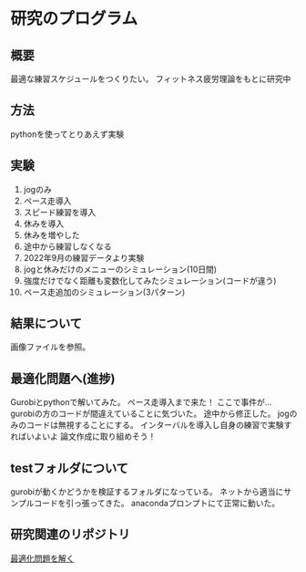# 研究のプログラム

## 概要

最適な練習スケジュールをつくりたい。
フィットネス疲労理論をもとに研究中

## 方法
pythonを使ってとりあえず実験

## 実験
1. jogのみ
2. ペース走導入
3. スピード練習を導入
4. 休みを導入
5. 休みを増やした
6. 途中から練習しなくなる
7. 2022年9月の練習データより実験
8. jogと休みだけのメニューのシミュレーション(10日間)
9. 強度だけでなく距離も変数化してみたシミュレーション(コードが違う)
10. ペース走追加のシミュレーション(3パターン)

## 結果について

画像ファイルを参照。

## 最適化問題へ(進捗)

Gurobiとpythonで解いてみた。
ペース走導入まで来た！
ここで事件が…
gurobiの方のコードが間違えていることに気づいた。
途中から修正した。
jogのみのコードは無視することにする。
インターバルを導入し自身の練習で実験すればいよいよ
論文作成に取り組めそう！

## testフォルダについて
gurobiが動くかどうかを検証するフォルダになっている。
ネットから適当にサンプルコードを引っ張ってきた。
anacondaプロンプトにて正常に動いた。

## 研究関連のリポジトリ
[最適化問題を解く](https://github.com/teru12012000/python_gurobi)

